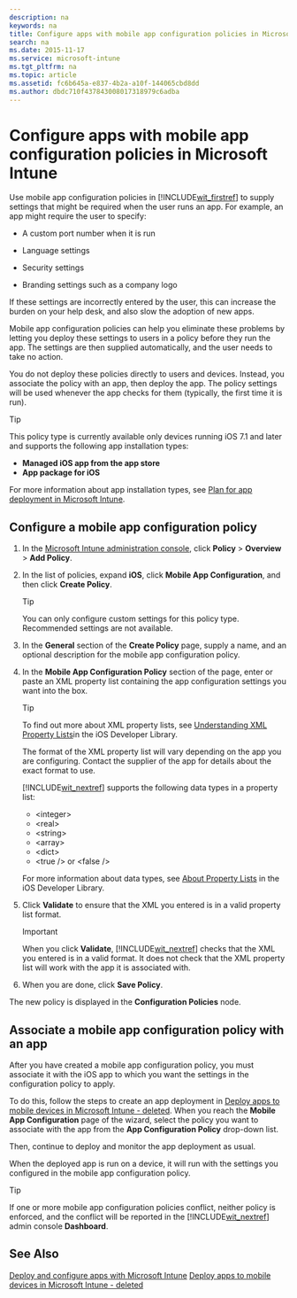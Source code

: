 ```yaml
---
description: na
keywords: na
title: Configure apps with mobile app configuration policies in Microsoft Intune
search: na
ms.date: 2015-11-17
ms.service: microsoft-intune
ms.tgt_pltfrm: na
ms.topic: article
ms.assetid: fc6b645a-e837-4b2a-a10f-144065cbd8dd
ms.author: dbdc710f437843008017318979c6adba
---
```

# Configure apps with mobile app configuration policies in Microsoft Intune
Use mobile app configuration policies in [!INCLUDE[wit_firstref](../Token/wit_firstref_md.md)] to supply settings that might be required when the user runs an app. For example, an app might require the user to specify:

-   A custom port number when it is run

-   Language settings

-   Security settings

-   Branding settings such as a company logo

If these settings are incorrectly entered by the user, this can increase the burden on your help desk, and also slow the adoption of new apps.

Mobile app configuration policies can help you eliminate these problems by letting you deploy these settings to users in a policy before they run the app. The settings are then supplied automatically, and the user needs to take no action.

You do not deploy these policies directly to users and devices. Instead, you associate the policy with an app, then deploy the app. The policy settings will be used whenever the app checks for them (typically, the first time it is run).

> [!TIP]
> This policy type is currently available only devices running iOS 7.1 and later and supports the following app installation types:
> 
> -   **Managed iOS app from the app store**
> -   **App package for iOS**
> 
> For more information about app installation types, see [Plan for app deployment in Microsoft Intune](../Topic/Plan_for_app_deployment_in_Microsoft_Intune.md).

## Configure a mobile app configuration policy

1.  In the [Microsoft Intune administration console](https://manage.microsoft.com), click **Policy** &gt; **Overview** &gt; **Add Policy**.

2.  In the list of policies, expand **iOS**, click **Mobile App Configuration**, and then click **Create Policy**.

    > [!TIP]
    > You can only configure custom settings for this policy type. Recommended settings are not available.

3.  In the **General** section of the **Create Policy** page, supply a name, and an optional description for the mobile app configuration policy.

4.  In the **Mobile App Configuration Policy** section of the page, enter or paste an  XML property list containing the app configuration settings you want into the box.

    > [!TIP]
    > To find out more about XML property lists, see [Understanding XML Property Lists](https://developer.apple.com/library/ios/documentation/Cocoa/Conceptual/PropertyLists/UnderstandXMLPlist/UnderstandXMLPlist.html)in the iOS Developer Library.
    > 
    > The format of the XML property list will vary depending on the app you are configuring. Contact the supplier of the app for details about the exact format to use.
    > 
    > [!INCLUDE[wit_nextref](../Token/wit_nextref_md.md)] supports the following data types in a property list:
    > 
    > -   &lt;integer&gt;
    > -   &lt;real&gt;
    > -   &lt;string&gt;
    > -   &lt;array&gt;
    > -   &lt;dict&gt;
    > -   &lt;true /&gt; or &lt;false /&gt;
    > 
    > For more information about data types, see [About Property Lists](https://developer.apple.com/library/ios/documentation/Cocoa/Conceptual/PropertyLists/AboutPropertyLists/AboutPropertyLists.html) in the iOS Developer Library.

5.  Click **Validate** to ensure that the XML you entered is in a valid property list format.

    > [!IMPORTANT]
    > When you click **Validate**, [!INCLUDE[wit_nextref](../Token/wit_nextref_md.md)] checks that the XML you entered is in a valid format. It does not check that the XML property list will work with the app it is associated with.

6.  When you are done, click **Save Policy**.

The new policy is displayed in the **Configuration Policies** node.

## Associate a mobile app configuration policy with an app
After you have created a mobile app configuration policy, you must associate it with the iOS app to which you want the settings in the configuration policy to apply.

To do this, follow the steps to create an app deployment in [Deploy apps to mobile devices in Microsoft Intune - deleted](../Topic/Deploy_apps_to_mobile_devices_in_Microsoft_Intune_-_deleted.md). When you reach the **Mobile App Configuration** page of the wizard, select the policy you want to associate with the app from the **App Configuration Policy** drop-down list.

Then, continue to deploy and monitor the app deployment as usual.

When the deployed app is run on a device, it will run with the settings you configured in the mobile app configuration policy.

> [!TIP]
> If one or more mobile app configuration policies conflict, neither policy is enforced, and the conflict will be reported in the [!INCLUDE[wit_nextref](../Token/wit_nextref_md.md)] admin console **Dashboard**.

## See Also
[Deploy and configure apps with Microsoft Intune](../Topic/Deploy_and_configure_apps_with_Microsoft_Intune.md)
[Deploy apps to mobile devices in Microsoft Intune - deleted](../Topic/Deploy_apps_to_mobile_devices_in_Microsoft_Intune_-_deleted.md)

